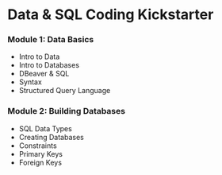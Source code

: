 # Data & SQL Coding Kickstarter

### Module 1: Data Basics
* Intro to Data
* Intro to Databases
* DBeaver & SQL
* Syntax
* Structured Query Language

### Module 2: Building Databases
* SQL Data Types
* Creating Databases
* Constraints
* Primary Keys
* Foreign Keys